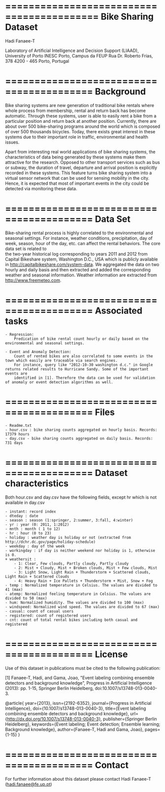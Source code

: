 ==========================================
Bike Sharing Dataset
==========================================

Hadi Fanaee-T

Laboratory of Artificial Intelligence and Decision Support (LIAAD), University of Porto
INESC Porto, Campus da FEUP
Rua Dr. Roberto Frias, 378
4200 - 465 Porto, Portugal


=========================================
Background 
=========================================

Bike sharing systems are new generation of traditional bike rentals where whole process from membership, rental and return 
back has become automatic. Through these systems, user is able to easily rent a bike from a particular position and return 
back at another position. Currently, there are about over 500 bike-sharing programs around the world which is composed of 
over 500 thousands bicycles. Today, there exists great interest in these systems due to their important role in traffic, 
environmental and health issues. 

Apart from interesting real world applications of bike sharing systems, the characteristics of data being generated by
these systems make them attractive for the research. Opposed to other transport services such as bus or subway, the duration
of travel, departure and arrival position is explicitly recorded in these systems. This feature turns bike sharing system into
a virtual sensor network that can be used for sensing mobility in the city. Hence, it is expected that most of important
events in the city could be detected via monitoring these data.

=========================================
Data Set
=========================================
Bike-sharing rental process is highly correlated to the environmental and seasonal settings. For instance, weather conditions,
precipitation, day of week, season, hour of the day, etc. can affect the rental behaviors. The core data set is related to  
the two-year historical log corresponding to years 2011 and 2012 from Capital Bikeshare system, Washington D.C., USA which is 
publicly available in http://capitalbikeshare.com/system-data. We aggregated the data on two hourly and daily basis and then 
extracted and added the corresponding weather and seasonal information. Weather information are extracted from http://www.freemeteo.com. 

=========================================
Associated tasks
=========================================

    - Regression: 
        Predication of bike rental count hourly or daily based on the environmental and seasonal settings.
    
    - Event and Anomaly Detection:  
        Count of rented bikes are also correlated to some events in the town which easily are traceable via search engines.
        For instance, query like "2012-10-30 washington d.c." in Google returns related results to Hurricane Sandy. Some of the important events are 
        identified in [1]. Therefore the data can be used for validation of anomaly or event detection algorithms as well.


=========================================
Files
=========================================

    - Readme.txt
    - hour.csv : bike sharing counts aggregated on hourly basis. Records: 17379 hours
    - day.csv - bike sharing counts aggregated on daily basis. Records: 731 days

    
=========================================
Dataset characteristics
=========================================    
Both hour.csv and day.csv have the following fields, except hr which is not available in day.csv
    
    - instant: record index
    - dteday : date
    - season : season (1:springer, 2:summer, 3:fall, 4:winter)
    - yr : year (0: 2011, 1:2012)
    - mnth : month ( 1 to 12)
    - hr : hour (0 to 23)
    - holiday : weather day is holiday or not (extracted from http://dchr.dc.gov/page/holiday-schedule)
    - weekday : day of the week
    - workingday : if day is neither weekend nor holiday is 1, otherwise is 0.
    + weathersit : 
        - 1: Clear, Few clouds, Partly cloudy, Partly cloudy
        - 2: Mist + Cloudy, Mist + Broken clouds, Mist + Few clouds, Mist
        - 3: Light Snow, Light Rain + Thunderstorm + Scattered clouds, Light Rain + Scattered clouds
        - 4: Heavy Rain + Ice Pallets + Thunderstorm + Mist, Snow + Fog
    - temp : Normalized temperature in Celsius. The values are divided to 41 (max)
    - atemp: Normalized feeling temperature in Celsius. The values are divided to 50 (max)
    - hum: Normalized humidity. The values are divided to 100 (max)
    - windspeed: Normalized wind speed. The values are divided to 67 (max)
    - casual: count of casual users
    - registered: count of registered users
    - cnt: count of total rental bikes including both casual and registered
    
=========================================
License
=========================================
Use of this dataset in publications must be cited to the following publication:

[1] Fanaee-T, Hadi, and Gama, Joao, "Event labeling combining ensemble detectors and background knowledge", Progress in Artificial Intelligence (2013): pp. 1-15, Springer Berlin Heidelberg, doi:10.1007/s13748-013-0040-3.

@article{
    year={2013},
    issn={2192-6352},
    journal={Progress in Artificial Intelligence},
    doi={10.1007/s13748-013-0040-3},
    title={Event labeling combining ensemble detectors and background knowledge},
    url={http://dx.doi.org/10.1007/s13748-013-0040-3},
    publisher={Springer Berlin Heidelberg},
    keywords={Event labeling; Event detection; Ensemble learning; Background knowledge},
    author={Fanaee-T, Hadi and Gama, Joao},
    pages={1-15}
}

=========================================
Contact
=========================================
    
For further information about this dataset please contact Hadi Fanaee-T (hadi.fanaee@fe.up.pt)
